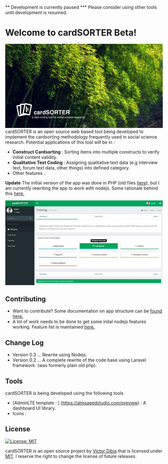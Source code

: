 

** Development is currently paused ***
Please consider using other tools until development is resumed.

Welcome to cardSORTER Beta!
===================
![enter image description here](/public/img/homecard.jpg)
cardSORTER is an open source web based tool being developed to implement the cardsorting methodology frequently used in social science research.  Potential applications of this tool will be in :

- **Construct Cardsorting** : Sorting items into multiple constructs to verify initial content validity.
- **Qualitative Text Coding** : Assigning qualitative text data (e.g interview text, forum text data, other things) into defined category.
- Other features ..

**Update** The initial version of the app was done in PHP (old files [here](/old)), but I am currently rewriting the app to work with nodejs. Some rationale behind this [here.](https://github.com/victordibia/cardsorter/issues/2)

![enter image description here](/public/img/screen.jpg)




Contributing  
---------
- Want to contribute? Some documentation on app structure can be [found here.](/app.md)
- A lot of work needs to be done to get some inital nodejs features working. Feature list is maintained [here.](https://github.com/victordibia/cardsorter/issues/11)


Change Log
---------

- Version 0.3 ... Rewrite using Nodejs.
- Version 0.2 ... A complete rewrite of the code base using Laravel framework. (was formerly plain old php).



Tools
---------
cardSORTER is being developed using the following tools

- [AdminLTE template : ] (https://almsaeedstudio.com/preview) : A dashboard UI library.
- Icons :


License
-------
[![License: MIT](https://img.shields.io/badge/License-MIT-yellow.svg)](https://opensource.org/licenses/MIT)

cardSORTER is an open source project by [Victor Dibia](https://victordibia.com) that is licensed under [MIT](http://opensource.org/licenses/MIT). I reserve the right to change the license of future releases.
